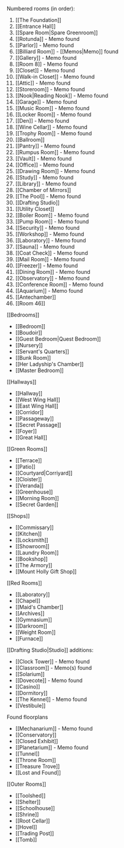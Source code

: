 Numbered rooms (in order):
1. [[The Foundation]]
2. [[Entrance Hall]]
3. [[Spare Room|Spare Greenroom]]
4. [[Rotunda]] - Memo found
5. [[Parlor]] - Memo found
6. [[Billiard Room]] - [[Memos|Memo]] found
7. [[Gallery]] - Memo found
8. [[Room 8]] - Memo found
9. [[Closet]] -  Memo found
10. [[Walk-in Closet]] - Memo found
11. [[Attic]] - Memo found
12. [[Storeroom]] - Memo found
13. [[Nook|Reading Nook]] - Memo found
14. [[Garage]] - Memo found
15. [[Music Room]] - Memo found
16. [[Locker Room]] - Memo found
17. [[Den]] - Memo found
18. [[Wine Cellar]] - Memo found
19. [[Trophy Room]] - Memo found
20. [[Ballroom]]
21. [[Pantry]] - Memo found
22. [[Rumpus Room]] - Memo found
23. [[Vault]] - Memo found
24. [[Office]] - Memo found
25. [[Drawing Room]] - Memo found
26. [[Study]] - Memo found
27. [[Library]] - Memo found
28. [[Chamber of Mirrors]]
29. [[The Pool]] - Memo found
30. [[Drafting Studio]]
31. [[Utility Closet]]
32. [[Boiler Room]] - Memo found
33. [[Pump Room]] - Memo found
34. [[Security]] - Memo found
35. [[Workshop]] - Memo found
36. [[Laboratory]] - Memo found
37. [[Sauna]] - Memo found
38. [[Coat Check]] - Memo found
39. [[Mail Room]] - Memo found
40. [[Freezer]] - Memo found
41. [[Dining Room]] - Memo found
42. [[Observatory]] - Memo found
43. [[Conference Room]] - Memo found
44. [[Aquarium]] - Memo found
45. [[Antechamber]]
46. [[Room 46]]

[[Bedrooms]]
- [[Bedroom]]
- [[Boudoir]]
- [[Guest Bedroom|Quest Bedroom]]
- [[Nursery]]
- [[Servant's Quarters]]
- [[Bunk Room]]
- [[Her Ladyship's Chamber]]
- [[Master Bedroom]]

[[Hallways]]
- [[Hallway]]
- [[West Wing Hall]]
- [[East Wing Hall]]
- [[Corridor]]
- [[Passageway]]
- [[Secret Passage]]
- [[Foyer]]
- [[Great Hall]]

[[Green Rooms]]
- [[Terrace]]
- [[Patio]]
- [[Courtyard|Corriyard]]
- [[Cloister]]
- [[Veranda]]
- [[Greenhouse]]
- [[Morning Room]]
- [[Secret Garden]]

[[Shops]]
- [[Commissary]]
- [[Kitchen]]
- [[Locksmith]]
- [[Showroom]]
- [[Laundry Room]]
- [[Bookshop]]
- [[The Armory]]
- [[Mount Holly Gift Shop]]

[[Red Rooms]]
- [[Laboratory]]
- [[Chapel]]
- [[Maid's Chamber]]
- [[Archives]]
- [[Gymnasium]]
- [[Darkroom]]
- [[Weight Room]]
- [[Furnace]]

[[Drafting Studio|Studio]] additions:
- [[Clock Tower]] - Memo found
- [[Classroom]] - Memo(s) found
- [[Solarium]]
- [[Dovecote]] - Memo found
- [[Casino]]
- [[Dormitory]]
- [[The Kennel]] - Memo found
- [[Vestibule]]

Found floorplans
- [[Mechanarium]] - Memo found
- [[Conservatory]]
- [[Closed Exhibit]]
- [[Planetarium]] - Memo found
- [[Tunnel]]
- [[Throne Room]]
- [[Treasure Trove]]
- [[Lost and Found]]

[[Outer Rooms]]
- [[Toolshed]]
- [[Shelter]]
- [[Schoolhouse]]
- [[Shrine]]
- [[Root Cellar]]
- [[Hovel]]
- [[Trading Post]]
- [[Tomb]]